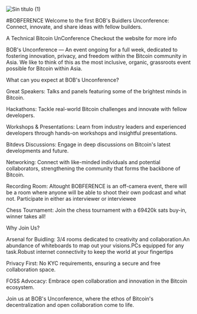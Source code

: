 ![Sin título (1)](https://github.com/BOBSpaces/BOBFERENCE/assets/114900535/b266a3af-5862-482c-8ae1-48c920f140c9)

#BOBFERENCE
Welcome to the first BOB's Buidlers Unconference: Connect, innovate, and share ideas with fellow builders.

A Technical Bitcoin UnConference Checkout the website for more info

BOB's Unconference — An event ongoing for a full week, dedicated to fostering innovation, privacy, and freedom within the Bitcoin community in Asia. We like to think of this as the most inclusive, organic, grassroots event possible for Bitcoin within Asia. 

What can you expect at BOB's Unconference?

Great Speakers: Talks and panels featuring some of the brightest minds in Bitcoin.

Hackathons: Tackle real-world Bitcoin challenges and innovate with fellow developers.

Workshops & Presentations: Learn from industry leaders and experienced developers through hands-on workshops and insightful presentations.

Bitdevs Discussions: Engage in deep discussions on Bitcoin's latest developments and future.

Networking: Connect with like-minded individuals and potential collaborators, strengthening the community that forms the backbone of Bitcoin.

Recording Room: Altought BOBFERENCE is an off-camera event, there will be a room where anyone will be able to shoot their own podcast and what not. Participate in either as interviewer or interviewee

Chess Tournament: Join the chess tournament with a 69420k sats buy-in, winner takes all!

Why Join Us?

Arsenal for Buidling: 3/4 rooms dedicated to creativity and collaboration.An abundance of whiteboards to map out your visions.PCs equipped for any task.Robust internet connectivity to keep the world at your fingertips

Privacy First: No KYC requirements, ensuring a secure and free collaboration space.

FOSS Advocacy: Embrace open collaboration and innovation in the Bitcoin ecosystem.

Join us at BOB's Unconference, where the ethos of Bitcoin's decentralization and open collaboration come to life.
